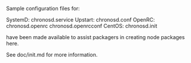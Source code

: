 Sample configuration files for:

SystemD: chronosd.service
Upstart: chronosd.conf
OpenRC:  chronosd.openrc
         chronosd.openrcconf
CentOS:  chronosd.init

have been made available to assist packagers in creating node packages here.

See doc/init.md for more information.
